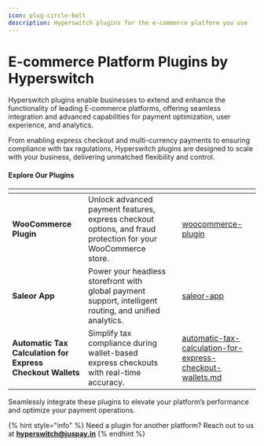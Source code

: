 ```yaml
---
icon: plug-circle-bolt
description: Hyperswitch plugins for the e-commerce platform you use
---
```


# E-commerce Platform Plugins by Hyperswitch



Hyperswitch plugins enable businesses to extend and enhance the functionality of leading E-commerce platforms, offering seamless integration and advanced capabilities for payment optimization, user experience, and analytics.

From enabling express checkout and multi-currency payments to ensuring compliance with tax regulations, Hyperswitch plugins are designed to scale with your business, delivering unmatched flexibility and control.

#### Explore Our Plugins

<table data-view="cards"><thead><tr><th></th><th></th><th></th><th data-hidden data-card-target data-type="content-ref"></th></tr></thead><tbody><tr><td><strong>WooCommerce Plugin</strong></td><td>Unlock advanced payment features, express checkout options, and fraud protection for your WooCommerce store.</td><td></td><td><a href="woocommerce-plugin/">woocommerce-plugin</a></td></tr><tr><td><strong>Saleor App</strong></td><td>Power your headless storefront with global payment support, intelligent routing, and unified analytics.</td><td></td><td><a href="saleor-app/">saleor-app</a></td></tr><tr><td><strong>Automatic Tax Calculation for Express Checkout Wallets</strong></td><td>Simplify tax compliance during wallet-based express checkouts with real-time accuracy.</td><td></td><td><a href="automatic-tax-calculation-for-express-checkout-wallets.md">automatic-tax-calculation-for-express-checkout-wallets.md</a></td></tr></tbody></table>

Seamlessly integrate these plugins to elevate your platform’s performance and optimize your payment operations.&#x20;

{% hint style="info" %}
Need a plugin for another platform? Reach out to us at **hyperswitch@juspay.in**
{% endhint %}
